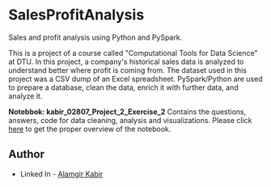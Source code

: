 # SalesProfitAnalysis
Sales and profit analysis using Python and PySpark.

This is a project of a course called "Computational Tools for Data Science" at DTU. In this project, a company's historical sales data is analyzed to understand better where profit is coming from. The dataset used in this project was a 
CSV dump of an Excel spreadsheet. PySpark/Python are used to prepare a database, clean the data, enrich it with further data, and analyze it.

**Notebbok: kabir_02807_Project_2_Exercise_2** Contains the questions, answers, code for data cleaning, analysis and visualizations. Please click [here](https://nbviewer.org/github/agkabir/SalesProfitAnalysis/blob/main/kabir_02807_Project_2_Exercise_2.ipynb) to get the proper overview of the notebook.

## Author

- Linked In - [Alamgir Kabir](https://www.linkedin.com/in/mdagkabir)
